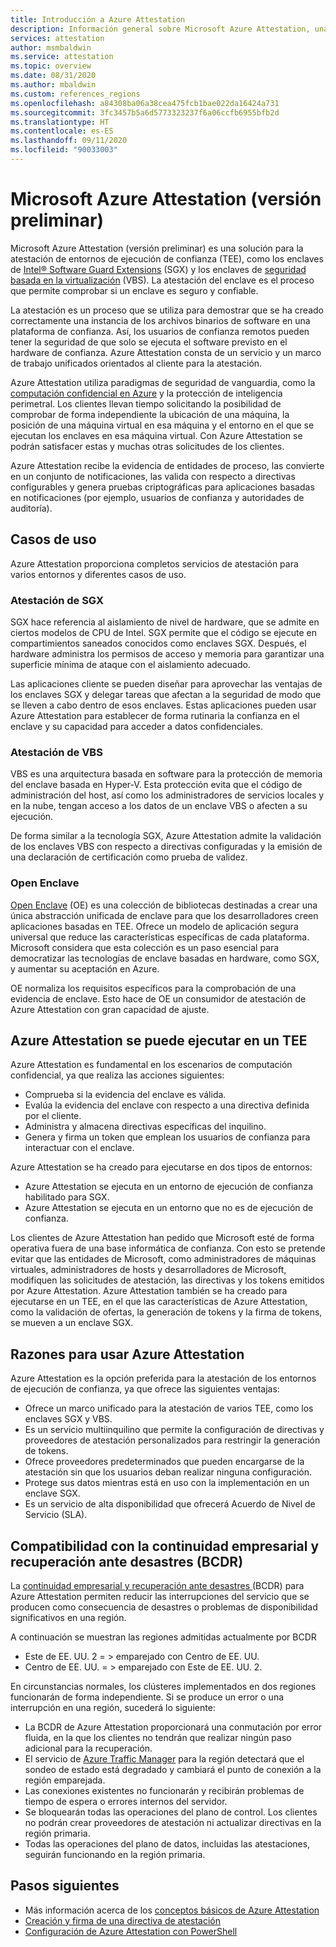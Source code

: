 ```yaml
---
title: Introducción a Azure Attestation
description: Información general sobre Microsoft Azure Attestation, una solución para la atestación de entornos de ejecución de confianza (TEE)
services: attestation
author: msmbaldwin
ms.service: attestation
ms.topic: overview
ms.date: 08/31/2020
ms.author: mbaldwin
ms.custom: references_regions
ms.openlocfilehash: a84308ba06a38cea475fcb1bae022da16424a731
ms.sourcegitcommit: 3fc3457b5a6d5773323237f6a06ccfb6955bfb2d
ms.translationtype: HT
ms.contentlocale: es-ES
ms.lasthandoff: 09/11/2020
ms.locfileid: "90033003"
---
```

# <a name="microsoft-azure-attestation-preview"></a>Microsoft Azure Attestation (versión preliminar)

Microsoft Azure Attestation (versión preliminar) es una solución para la atestación de entornos de ejecución de confianza (TEE), como los enclaves de [Intel® Software Guard Extensions](https://www.intel.com/content/www/us/en/architecture-and-technology/software-guard-extensions.html) (SGX) y los enclaves de [seguridad basada en la virtualización](/windows-hardware/design/device-experiences/oem-vbs) (VBS). La atestación del enclave es el proceso que permite comprobar si un enclave es seguro y confiable.

La atestación es un proceso que se utiliza para demostrar que se ha creado correctamente una instancia de los archivos binarios de software en una plataforma de confianza. Así, los usuarios de confianza remotos pueden tener la seguridad de que solo se ejecuta el software previsto en el hardware de confianza. Azure Attestation consta de un servicio y un marco de trabajo unificados orientados al cliente para la atestación.

Azure Attestation utiliza paradigmas de seguridad de vanguardia, como la [computación confidencial en Azure](../confidential-computing/overview.md) y la protección de inteligencia perimetral. Los clientes llevan tiempo solicitando la posibilidad de comprobar de forma independiente la ubicación de una máquina, la posición de una máquina virtual en esa máquina y el entorno en el que se ejecutan los enclaves en esa máquina virtual. Con Azure Attestation se podrán satisfacer estas y muchas otras solicitudes de los clientes.

Azure Attestation recibe la evidencia de entidades de proceso, las convierte en un conjunto de notificaciones, las valida con respecto a directivas configurables y genera pruebas criptográficas para aplicaciones basadas en notificaciones (por ejemplo, usuarios de confianza y autoridades de auditoría).

## <a name="use-cases"></a>Casos de uso

Azure Attestation proporciona completos servicios de atestación para varios entornos y diferentes casos de uso.

### <a name="sgx-attestation"></a>Atestación de SGX

SGX hace referencia al aislamiento de nivel de hardware, que se admite en ciertos modelos de CPU de Intel. SGX permite que el código se ejecute en compartimientos saneados conocidos como enclaves SGX. Después, el hardware administra los permisos de acceso y memoria para garantizar una superficie mínima de ataque con el aislamiento adecuado.

Las aplicaciones cliente se pueden diseñar para aprovechar las ventajas de los enclaves SGX y delegar tareas que afectan a la seguridad de modo que se lleven a cabo dentro de esos enclaves. Estas aplicaciones pueden usar Azure Attestation para establecer de forma rutinaria la confianza en el enclave y su capacidad para acceder a datos confidenciales.

### <a name="vbs-attestation"></a>Atestación de VBS

VBS es una arquitectura basada en software para la protección de memoria del enclave basada en Hyper-V. Esta protección evita que el código de administración del host, así como los administradores de servicios locales y en la nube, tengan acceso a los datos de un enclave VBS o afecten a su ejecución.

De forma similar a la tecnología SGX, Azure Attestation admite la validación de los enclaves VBS con respecto a directivas configuradas y la emisión de una declaración de certificación como prueba de validez.

### <a name="open-enclave"></a>Open Enclave
[Open Enclave](https://openenclave.io/sdk/) (OE) es una colección de bibliotecas destinadas a crear una única abstracción unificada de enclave para que los desarrolladores creen aplicaciones basadas en TEE. Ofrece un modelo de aplicación segura universal que reduce las características específicas de cada plataforma. Microsoft considera que esta colección es un paso esencial para democratizar las tecnologías de enclave basadas en hardware, como SGX, y aumentar su aceptación en Azure.

OE normaliza los requisitos específicos para la comprobación de una evidencia de enclave. Esto hace de OE un consumidor de atestación de Azure Attestation con gran capacidad de ajuste.

## <a name="azure-attestation-can-run-in-a-tee"></a>Azure Attestation se puede ejecutar en un TEE

Azure Attestation es fundamental en los escenarios de computación confidencial, ya que realiza las acciones siguientes:

- Comprueba si la evidencia del enclave es válida.
- Evalúa la evidencia del enclave con respecto a una directiva definida por el cliente.
- Administra y almacena directivas específicas del inquilino.
- Genera y firma un token que emplean los usuarios de confianza para interactuar con el enclave.

Azure Attestation se ha creado para ejecutarse en dos tipos de entornos:
- Azure Attestation se ejecuta en un entorno de ejecución de confianza habilitado para SGX.
- Azure Attestation se ejecuta en un entorno que no es de ejecución de confianza.

Los clientes de Azure Attestation han pedido que Microsoft esté de forma operativa fuera de una base informática de confianza. Con esto se pretende evitar que las entidades de Microsoft, como administradores de máquinas virtuales, administradores de hosts y desarrolladores de Microsoft, modifiquen las solicitudes de atestación, las directivas y los tokens emitidos por Azure Attestation. Azure Attestation también se ha creado para ejecutarse en un TEE, en el que las características de Azure Attestation, como la validación de ofertas, la generación de tokens y la firma de tokens, se mueven a un enclave SGX.

## <a name="why-use-azure-attestation"></a>Razones para usar Azure Attestation

Azure Attestation es la opción preferida para la atestación de los entornos de ejecución de confianza, ya que ofrece las siguientes ventajas: 

- Ofrece un marco unificado para la atestación de varios TEE, como los enclaves SGX y VBS.
- Es un servicio multiinquilino que permite la configuración de directivas y proveedores de atestación personalizados para restringir la generación de tokens.
- Ofrece proveedores predeterminados que pueden encargarse de la atestación sin que los usuarios deban realizar ninguna configuración.
- Protege sus datos mientras está en uso con la implementación en un enclave SGX.
- Es un servicio de alta disponibilidad que ofrecerá Acuerdo de Nivel de Servicio (SLA).

## <a name="business-continuity-and-disaster-recovery-bcdr-support"></a>Compatibilidad con la continuidad empresarial y recuperación ante desastres (BCDR)

La [continuidad empresarial y recuperación ante desastres ](/azure/best-practices-availability-paired-regions) (BCDR) para Azure Attestation permiten reducir las interrupciones del servicio que se producen como consecuencia de desastres o problemas de disponibilidad significativos en una región.

A continuación se muestran las regiones admitidas actualmente por BCDR
- Este de EE. UU. 2 = > emparejado con Centro de EE. UU.
- Centro de EE. UU. = > emparejado con Este de EE. UU. 2.

En circunstancias normales, los clústeres implementados en dos regiones funcionarán de forma independiente. Si se produce un error o una interrupción en una región, sucederá lo siguiente:

- La BCDR de Azure Attestation proporcionará una conmutación por error fluida, en la que los clientes no tendrán que realizar ningún paso adicional para la recuperación.
- El servicio de [Azure Traffic Manager](../traffic-manager/index.yml) para la región detectará que el sondeo de estado está degradado y cambiará el punto de conexión a la región emparejada.
- Las conexiones existentes no funcionarán y recibirán problemas de tiempo de espera o errores internos del servidor.
- Se bloquearán todas las operaciones del plano de control. Los clientes no podrán crear proveedores de atestación ni actualizar directivas en la región primaria.
- Todas las operaciones del plano de datos, incluidas las atestaciones, seguirán funcionando en la región primaria.

## <a name="next-steps"></a>Pasos siguientes
- Más información acerca de los [conceptos básicos de Azure Attestation](basic-concepts.md)
- [Creación y firma de una directiva de atestación](author-sign-policy.md)
- [Configuración de Azure Attestation con PowerShell](quickstart-powershell.md)

